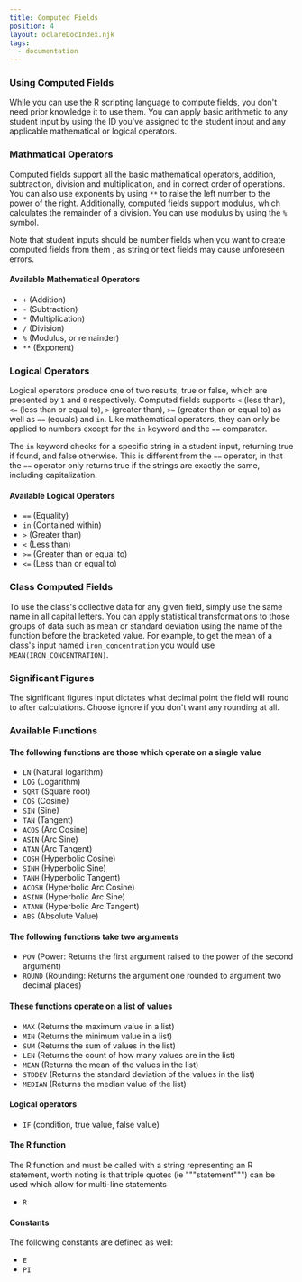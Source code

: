 ```yaml
---
title: Computed Fields
position: 4
layout: oclareDocIndex.njk
tags:
  - documentation
---
```

### Using Computed Fields

While you can use the R scripting language to compute fields, you don't need prior knowledge it to use them. You can apply basic arithmetic to any student input by using the ID you've assigned to the student input and any applicable mathematical or logical operators.

### Mathmatical Operators

Computed fields support all the basic mathematical operators, addition, subtraction, division and multiplication, and in correct order of operations. You can also use exponents by using `**` to raise the left number to the power of the right. Additionally, computed fields support modulus, which calculates the remainder of a division. You can use modulus by using the `%` symbol.

Note that student inputs should be number fields when you want to create computed fields from them , as string or text fields may cause unforeseen errors.

#### Available Mathematical Operators

* `+` (Addition)
* `-` (Subtraction)
* `*` (Multiplication)
* `/` (Division)
* `%` (Modulus, or remainder)
* `**` (Exponent)

### Logical Operators

Logical operators produce one of two results, true or false, which are presented by `1` and `0` respectively. Computed fields supports `<` (less than), `<=` (less than or equal to), `>` (greater than), `>=` (greater than or equal to) as well as `==` (equals) and `in`. Like mathematical operators, they can only be applied to numbers except for the `in` keyword and the `==` comparator.

The `in` keyword checks for a specific string in a student input, returning true if found, and false otherwise. This is different from the `==` operator, in that the `==` operator only returns true if the strings are exactly the same, including capitalization.

#### Available Logical Operators

* `==` (Equality)
* `in` (Contained within)
* `>` (Greater than)
* `<` (Less than)
* `>=` (Greater than or equal to)
* `<=` (Less than or equal to)

### Class Computed Fields

To use the class's collective data for any given field, simply use the same name in all capital letters. You can apply statistical transformations to those groups of data such as mean or standard deviation using the name of the function before the bracketed value. For example, to get the mean of a class's input named `iron_concentration` you would use `MEAN(IRON_CONCENTRATION)`.

### Significant Figures

The significant figures input dictates what decimal point the field will round to after calculations. Choose ignore if you don't want any rounding at all.

### Available Functions

#### The following functions are those which operate on a single value

* `LN` (Natural logarithm)
* `LOG` (Logarithm)
* `SQRT` (Square root)
* `COS` (Cosine)
* `SIN` (Sine)
* `TAN` (Tangent)
* `ACOS` (Arc Cosine)
* `ASIN` (Arc Sine)
* `ATAN` (Arc Tangent)
* `COSH` (Hyperbolic Cosine)
* `SINH` (Hyperbolic Sine)
* `TANH` (Hyperbolic Tangent)
* `ACOSH` (Hyperbolic Arc Cosine)
* `ASINH` (Hyperbolic Arc Sine)
* `ATANH` (Hyperbolic Arc Tangent)
* `ABS` (Absolute Value)

#### The following functions take two arguments

* `POW` (Power: Returns the first argument raised to the power of the second argument)
* `ROUND` (Rounding: Returns the argument one rounded to argument two decimal places)

#### These functions operate on a list of values

* `MAX` (Returns the maximum value in a list)
* `MIN` (Returns the minimum value in a list)
* `SUM` (Returns the sum of values in the list)
* `LEN` (Returns the count of how many values are in the list)
* `MEAN` (Returns the mean of the values in the list)
* `STDDEV` (Returns the standard deviation of the values in the list)
* `MEDIAN` (Returns the median value of the list)

#### Logical operators

* `IF` (condition, true value, false value) 

#### The R function

The R function and must be called with a string representing an R statement, worth noting is that triple quotes (ie """statement""") can be used which allow for multi-line statements

* `R`

#### Constants

The following constants are defined as well:

* `E`
* `PI`
